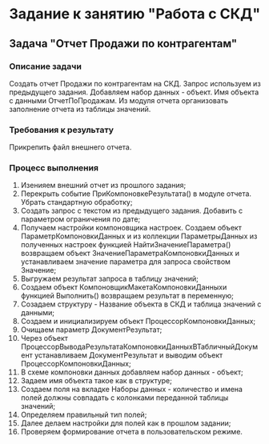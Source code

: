 # Задание к занятию "Работа с СКД"

## Задача "Отчет Продажи по контрагентам"

### Описание задачи

Создать отчет Продажи по контрагентам на СКД. Запрос используем из предыдущего задания. Добавляем набор данных - объект. Имя объекта с данными ОтчетПоПродажам.
Из модуля отчета организовать заполнение отчета из таблицы значений.

### Требования к результату

Прикрепить файл внешнего отчета.


### Процесс выполнения

1. Изенияем внешний отчет из прошлого задания;
2. Перекрыть событие ПриКомпоновкеРезультата() в модуле отчета. Убрать стандартную обработку;
3. Создать запрос с текстом из предыдущего задания. Добавить с параметром ограничения по дате;
3. Получаем настройки компоновщика настроек. Создаем объект ПараметрКомпоновкиДанных и из коллекции ПараметрыДанных 
   из полученных настроек функцией НайтиЗначениеПараметра() возвращаем объект ЗначениеПараметраКомпоновкиДанных и устанавливаем значение параметра для запроса 
   свойством Значение;
4. Выгружаем результат запроса в таблицу значений;   
4. Создаем объект КомпоновщикМакетаКомпоновкиДанныхи функцией Выполнить() возвращаем результат в переменную;
5. Созадаем структуру - Название объекта в СКД и таблица значений с данными;
6. Создаем и инициализируем объект ПроцессорКомпоновкиДанных;
7. Очищаем параметр ДокументРезультат;
8. Через объект ПроцессорВыводаРезультатаКомпоновкиДанныхВТабличныйДокумент устанавливаем ДокументРезультат и выводим объект ПроцессорКомпоновкиДанных;
9. В схеме компоновки данных добавляем набор данных - объект;
10. Задаем имя объекта такое как в структуре;
11. Создаем поля на вкладке Наборы данных - количество и имена полей должны совпадать с колонками переданной таблицы значений;
12. Определяем правильный тип полей; 
13. Далее делаем настройки для полей как в прошлом задании;
14. Проверяем формирование отчета в пользовательском режиме.

